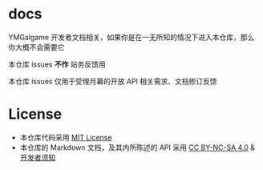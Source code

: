 # docs
YMGalgame 开发者文档相关，如果你是在一无所知的情况下进入本仓库，那么你大概不会需要它

本仓库 issues **不作** 站务反馈用

本仓库 issues 仅用于受理月幕的开放 API 相关需求、文档修订反馈


# License
* 本仓库代码采用 [MIT License](htmlgen/LICENSE)
* 本仓库的 Markdown 文档，及其内所陈述的 API 采用 [CC BY-NC-SA 4.0](https://creativecommons.org/licenses/by-nc-sa/4.0/)  & [开发者须知](developers/overview.md#开发者须知)